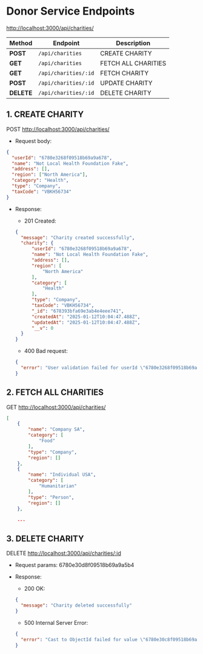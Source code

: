 # Donor Service Endpoints

<http://localhost:3000/api/charities/>

| **Method** | **Endpoint**                          | **Description**                                 |
|------------|---------------------------------------|-------------------------------------------------|
| **POST**   | `/api/charities`                      | CREATE CHARITY                                  |
| **GET**    | `/api/charities`                      | FETCH ALL CHARITIES                             |
| **GET**    | `/api/charities/:id`                  | FETCH CHARITY                                   |
| **POST**   | `/api/charities/:id`                  | UPDATE CHARITY                                  |
| **DELETE** | `/api/charities/:id`                  | DELETE CHARITY                                  |

## 1. CREATE CHARITY

POST <http://localhost:3000/api/charities/>

- Request body:

```json
{
  "userId": "6780e3268f09518b69a9a678",
  "name": "Not Local Health Foundation Fake",
  "address": [],
  "region": ["North America"],
  "category": "Health",
  "type": "Company",
  "taxCode": "VBKH56734"
}
```

- Response:
  - 201 Created:

  ```json
  {
    "message": "Charity created successfully",
    "charity": {
        "userId": "6780e3268f09518b69a9a678",
        "name": "Not Local Health Foundation Fake",
        "address": [],
        "region": [
            "North America"
        ],
        "category": [
            "Health"
        ],
        "type": "Company",
        "taxCode": "VBKH56734",
        "_id": "678393bfa69e3ab4e4eee741",
        "createdAt": "2025-01-12T10:04:47.488Z",
        "updatedAt": "2025-01-12T10:04:47.488Z",
        "__v": 0
    }
  }

  ```

  - 400 Bad request:

  ``` json
  {
    "error": "User validation failed for userId \"6780e3268f09518b69a9a8\""
  }
  ```

## 2. FETCH ALL CHARITIES

GET <http://localhost:3000/api/charities/>

```json
[
    {
        "name": "Company SA",
        "category": [
            "Food"
        ],
        "type": "Company",
        "region": []
    },
    {
        "name": "Individual USA",
        "category": [
            "Humanitarian"
        ],
        "type": "Person",
        "region": []
    },

    ...
```

## 3. DELETE CHARITY

DELETE <http://localhost:3000/api/charities/:id>

- Request params: 6780e30d8f09518b69a9a5b4

- Response:
  - 200 OK:

  ```json
  {
    "message": "Charity deleted successfully"
  }
  ```

  - 500 Internal Server Error:

  ```json
  {
    "error": "Cast to ObjectId failed for value \"6780e30c8f09518b69a9a5\" (type string) at path \"userId\" for model \"Charity\""
  }
  ```
